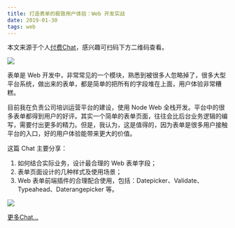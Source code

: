 ```yaml
---
title: 打造表单的极致用户体验：Web 开发实战
date: 2019-01-30
tags: web
---
```


本文来源于个人[付费Chat](https://gitbook.cn/gitchat/activity/5c372defd919fc76096b599f)，感兴趣可扫码下方二维码查看。

![](https://upload-images.jianshu.io/upload_images/128602-58609f242bf2ba6c.png?imageMogr2/auto-orient/strip%7CimageView2/2/w/1240)

表单是 Web 开发中，非常常见的一个模块，熟悉到被很多人忽略掉了，很多大型平台系统，做出来的表单，都是简单的把所有的字段堆在上面，用户体验非常糟糕。

目前我在负责公司培训运营平台的建设，使用 Node Web 全栈开发。平台中的很多表单都得到用户的好评。其实一个简单的表单页面，往往会比后台业务逻辑的编写，需要付出更多的精力。但是，我认为，这是值得的，因为表单是很多用户接触平台的入口，好的用户体验能带来更大的价值。

这篇 Chat 主要分享：

1. 如何结合实际业务，设计最合理的 Web 表单字段；
2. 表单页面设计的几种样式及使用场景；
3. Web 表单前端插件的合理配合使用，包括：Datepicker、Validate、Typeahead、Daterangepicker 等。

![](https://upload-images.jianshu.io/upload_images/128602-bcc569c336cc10d3.png?imageMogr2/auto-orient/strip%7CimageView2/2/w/1240)


[更多Chat...](https://gitbook.cn/gitchat/author/591fec019596095f704586bd)
